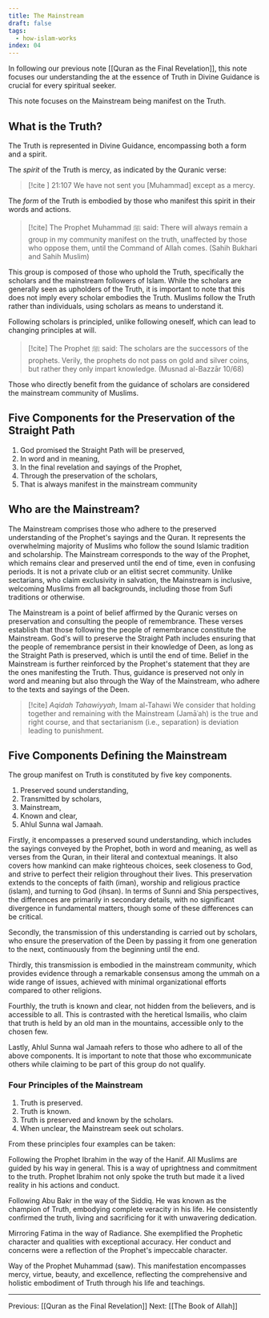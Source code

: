 ```yaml
---
title: The Mainstream
draft: false
tags:
  - how-islam-works
index: 04
---
```

In following our previous note [[Quran as the Final Revelation]], this note focuses our understanding the at the essence of Truth in Divine Guidance is crucial for every spiritual seeker.

This note focuses on the Mainstream being manifest on the Truth.
## What is the Truth?
The Truth is represented in Divine Guidance, encompassing both a form and a spirit. 

The *spirit* of the Truth is mercy, as indicated by the Quranic verse: 

> [!cite ] 21:107
> We have not sent you [Muhammad] except as a mercy.

The *form* of the Truth is embodied by those who manifest this spirit in their words and actions. 

> [!cite] The Prophet Muhammad ﷺ said:
> There will always remain a group in my community manifest on the truth, unaffected by those who oppose them, until the Command of Allah comes. (Sahih Bukhari and Sahih Muslim) 

This group is composed of those who uphold the Truth, specifically the scholars and the mainstream followers of Islam. While the scholars are generally seen as upholders of the Truth, it is important to note that this does not imply every scholar embodies the Truth. Muslims follow the Truth rather than individuals, using scholars as means to understand it. 

Following scholars is principled, unlike following oneself, which can lead to changing principles at will. 

> [!cite] The Prophet ﷺ said:
> The scholars are the successors of the prophets. Verily, the prophets do not pass on gold and silver coins, but rather they only impart knowledge. (Musnad al-Bazzār 10/68)

Those who directly benefit from the guidance of scholars are considered the mainstream community of Muslims.
## Five Components for the Preservation of the Straight Path

1. God promised the Straight Path will be preserved,
2. In word and in meaning, 
3. In the final revelation and sayings of the Prophet, 
4. Through the preservation of the scholars, 
5. That is always manifest in the mainstream community
## Who are the Mainstream?
The Mainstream comprises those who adhere to the preserved understanding of the Prophet's sayings and the Quran. It represents the overwhelming majority of Muslims who follow the sound Islamic tradition and scholarship. The Mainstream corresponds to the way of the Prophet, which remains clear and preserved until the end of time, even in confusing periods. It is not a private club or an elitist secret community. Unlike sectarians, who claim exclusivity in salvation, the Mainstream is inclusive, welcoming Muslims from all backgrounds, including those from Sufi traditions or otherwise.

The Mainstream is a point of belief affirmed by the Quranic verses on preservation and consulting the people of remembrance. These verses establish that those following the people of remembrance constitute the Mainstream. God's will to preserve the Straight Path includes ensuring that the people of remembrance persist in their knowledge of Deen, as long as the Straight Path is preserved, which is until the end of time. Belief in the Mainstream is further reinforced by the Prophet's statement that they are the ones manifesting the Truth. Thus, guidance is preserved not only in word and meaning but also through the Way of the Mainstream, who adhere to the texts and sayings of the Deen.

> [!cite] *Aqidah Tahawiyyah*, Imam al-Tahawi
> We consider that holding together and remaining with the Mainstream (Jamāʿah) is the true and right course, and that sectarianism (i.e., separation) is deviation leading to punishment.

## Five Components Defining the Mainstream
The group manifest on Truth is constituted by five key components. 
1. Preserved sound understanding,
2. Transmitted by scholars,
3. Mainstream,
4. Known and clear,
5. Ahlul Sunna wal Jamaah.

Firstly, it encompasses a preserved sound understanding, which includes the sayings conveyed by the Prophet, both in word and meaning, as well as verses from the Quran, in their literal and contextual meanings. It also covers how mankind can make righteous choices, seek closeness to God, and strive to perfect their religion throughout their lives. This preservation extends to the concepts of faith (iman), worship and religious practice (islam), and turning to God (ihsan). In terms of Sunni and Shia perspectives, the differences are primarily in secondary details, with no significant divergence in fundamental matters, though some of these differences can be critical. 

Secondly, the transmission of this understanding is carried out by scholars, who ensure the preservation of the Deen by passing it from one generation to the next, continuously from the beginning until the end. 

Thirdly, this transmission is embodied in the mainstream community, which provides evidence through a remarkable consensus among the ummah on a wide range of issues, achieved with minimal organizational efforts compared to other religions. 

Fourthly, the truth is known and clear, not hidden from the believers, and is accessible to all. This is contrasted with the heretical Ismailis, who claim that truth is held by an old man in the mountains, accessible only to the chosen few.

Lastly, Ahlul Sunna wal Jamaah refers to those who adhere to all of the above components. It is important to note that those who excommunicate others while claiming to be part of this group do not qualify. 

### Four Principles of the Mainstream

1. Truth is preserved.
2. Truth is known.
3. Truth is preserved and known by the scholars.
4. When unclear, the Mainstream seek out scholars.

From these principles four examples can be taken: 

Following the Prophet Ibrahim in the way of the Hanif. All Muslims are guided by his way in general. This is a way of uprightness and commitment to the truth. Prophet Ibrahim not only spoke the truth but made it a lived reality in his actions and conduct. 

Following Abu Bakr in the way of the Siddiq. He was known as the champion of Truth, embodying complete veracity in his life. He consistently confirmed the truth, living and sacrificing for it with unwavering dedication. 

Mirroring Fatima in the way of Radiance. She exemplified the Prophetic character and qualities with exceptional accuracy. Her conduct and concerns were a reflection of the Prophet's impeccable character.

Way of the Prophet Muhammad (saw). This manifestation encompasses mercy, virtue, beauty, and excellence, reflecting the comprehensive and holistic embodiment of Truth through his life and teachings. 

---
Previous: [[Quran as the Final Revelation]]
Next: [[The Book of Allah]]
